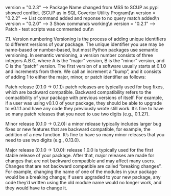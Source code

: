 
version = "0.2.3" --> Package Name changed from MSS to SCUP as pypi showed conflict. (SCUP as in SQL Covertor Utility Program)\n
version = "0.2.2" --> List command added and reponse to no query match added\n
version = "0.2.0" --> 3 Show commands working\n
version = "0.2.1" --> Patch - test scripts was commented out\n

7.1. Version numbering
Versioning is the process of adding unique identifiers to different versions of your package. The unique identifier you use may be name-based or number-based, but most Python packages use semantic versioning. In semantic versioning, a version number consists of three integers A.B.C, where A is the “major” version, B is the “minor” version, and C is the “patch” version. The first version of a software usually starts at 0.1.0 and increments from there. We call an increment a “bump”, and it consists of adding 1 to either the major, minor, or patch identifier as follows:

Patch release (0.1.0 -> 0.1.1): patch releases are typically used for bug fixes, which are backward compatible. Backward compatibility refers to the compatibility of your package with previous versions of itself. For example, if a user was using v0.1.0 of your package, they should be able to upgrade to v0.1.1 and have any code they previously wrote still work. It’s fine to have so many patch releases that you need to use two digits (e.g., 0.1.27).

Minor release (0.1.0 -> 0.2.0): a minor release typically includes larger bug fixes or new features that are backward compatible, for example, the addition of a new function. It’s fine to have so many minor releases that you need to use two digits (e.g., 0.13.0).

Major release (0.1.0 -> 1.0.0): release 1.0.0 is typically used for the first stable release of your package. After that, major releases are made for changes that are not backward compatible and may affect many users. Changes that are not backward compatible are called “breaking changes”. For example, changing the name of one of the modules in your package would be a breaking change; if users upgraded to your new package, any code they’d written using the old module name would no longer work, and they would have to change it.
